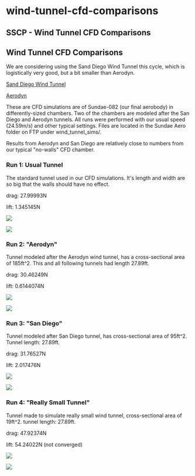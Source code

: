# wind-tunnel-cfd-comparisons

## SSCP - Wind Tunnel CFD Comparisons

## Wind Tunnel CFD Comparisons

We are considering using the Sand Diego Wind Tunnel this cycle, which is logistically very good, but a bit smaller than Aerodyn.

[Sand Diego Wind Tunnel](http://www.sandiegowindtunnel.com/)

[Aerodyn](http://www.aerodynwindtunnel.com/tunnel-info)

These are CFD simulations are of Sundae-082 (our final aerobody) in differently-sized chambers.  Two of the chambers are modeled after the San Diego and Aerodyn tunnels.  All runs were performed with our usual speed (24.59m/s) and other typical settings.  Files are located in the Sundae Aero folder on FTP under wind\_tunnel\_sims/.

Results from Aerodyn and San Diego are relatively close to numbers from our typical "no-walls" CFD chamber.

### Run 1: Usual Tunnel

The standard tunnel used in our CFD simulations.  It's length and width are so big that the walls should have no effect.

drag: 27.99993N

lift: 1.345145N

![](../../../../../assets/image_afee359e3c.png)

![](../../../../../assets/image_e5ececd4ad.png)

### Run 2: "Aerodyn"

Tunnel modeled after the Aerodyn wind tunnel, has a cross-sectional area of 185ft^2.  This and all following tunnels had length 27.89ft.

drag: 30.46249N

lift: 0.6144074N

![](../../../../../assets/image_e2ab211ab2.png)

![](../../../../../assets/image_33fb18772b.png)

### Run 3: "San Diego"

Tunnel modeled after San Diego tunnel, has cross-sectional area of 95ft^2.  Tunnel length: 27.89ft.

drag: 31.76527N

lift: 2.017476N

![](../../../../../assets/image_f1975421b4.png)

![](../../../../../assets/image_84c638b582.png)

### Run 4: "Really Small Tunnel"

Tunnel made to simulate really small wind tunnel, cross-sectional area of 19ft^2.  tunnel length: 27.89ft.

drag: 47.92374N

lift: 54.24022N (not converged)

![](../../../../../assets/image_7f7c634a3e.png)

![](../../../../../assets/image_89fb48a6e6.png)
